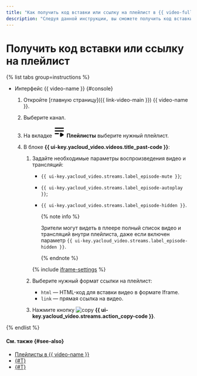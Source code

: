 ```yaml
---
title: "Как получить код вставки или ссылку на плейлист в {{ video-full-name }}"
description: "Следуя данной инструкции, вы сможете получить код вставки или ссылку на плейлист в сервисе {{ video-name }}."
---
```


# Получить код вставки или ссылку на плейлист

{% list tabs group=instructions %}

- Интерфейс {{ video-name }} {#console}

  1. Откройте [главную страницу]({{ link-video-main }}) {{ video-name }}.
  1. Выберите канал.
  1. На вкладке ![image](../../../_assets/console-icons/bars-play.svg) **Плейлисты** выберите нужный плейлист.
  1. В блоке **{{ ui-key.yacloud_video.videos.title_past-code }}**:

      1. Задайте необходимые параметры воспроизведения видео и трансляций:

          * `{{ ui-key.yacloud_video.streams.label_episode-mute }}`;
          * `{{ ui-key.yacloud_video.streams.label_episode-autoplay }}`;
          * `{{ ui-key.yacloud_video.streams.label_episode-hidden }}`.

              {% note info %}

              Зрители могут видеть в плеере полный список видео и трансляций внутри плейлиста, даже если включен параметр `{{ ui-key.yacloud_video.streams.label_episode-hidden }}`.

              {% endnote %}

          {% include [iframe-settings](../../../_includes/video/iframe-settings.md) %}

      1. Выберите нужный формат ссылки на плейлист:

          * `html` — HTML-код для вставки видео в формате Iframe.
          * `link` — прямая ссылка на видео.

      1. Нажмите кнопку ![copy](../../../_assets/console-icons/copy.svg) **{{ ui-key.yacloud_video.streams.action_copy-code }}**.

{% endlist %}

#### См. также {#see-also}

* [Плейлисты в {{ video-name }}](../../concepts/playlists.md)
* [{#T}](update.md)
* [{#T}](delete.md)